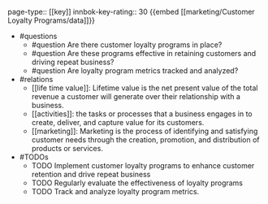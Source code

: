 page-type:: [[key]]
innbok-key-rating:: 30
{{embed [[marketing/Customer Loyalty Programs/data]]}}
- #questions
  - #question Are there customer loyalty programs in place?
  - #question Are these programs effective in retaining customers and driving repeat business?
  - #question Are loyalty program metrics tracked and analyzed?
- #relations
  - [[life time value]]: Lifetime value is the net present value of the total revenue a customer will generate over their relationship with a business.
  - [[activities]]: the tasks or processes that a business engages in to create, deliver, and capture value for its customers.
  - [[marketing]]: Marketing is the process of identifying and satisfying customer needs through the creation, promotion, and distribution of products or services.
- #TODOs
  - TODO Implement customer loyalty programs to enhance customer retention and drive repeat business
  - TODO  Regularly evaluate the effectiveness of loyalty programs
  - TODO  Track and analyze loyalty program metrics.



